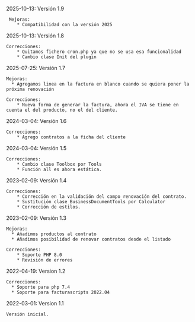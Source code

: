 2025-10-13: Versión 1.9

     Mejoras:
        * Compatibilidad con la versión 2025

2025-10-13: Versión 1.8
        
    Correcciones:
        * Quitamos fichero cron.php ya que no se usa esa funcionalidad
        * Cambio clase Init del plugin

2025-07-25: Versión 1.7

    Mejoras:
      * Agregamos linea en la factura en blanco cuando se quiera poner la próxima renovación
        
    Correcciones:
        * Nueva forma de generar la factura, ahora el IVA se tiene en cuenta el del producto, no el del cliente.
    

2024-03-04: Versión 1.6

    Correcciones:
        * Agrego contratos a la ficha del cliente

2024-03-04: Versión 1.5

    Correcciones:
        * Cambio clase Toolbox por Tools
        * Función all es ahora estática.

2023-02-09: Versión 1.4
        
    Correcciones:
        * Corrección en la validación del campo renovación del contrato.
        * Sustitución clase BusinessDocumentTools por Calculator
        * Corrección de estilos.
        

2023-02-09: Versión 1.3

    Mejoras:
      * Añadimos productos al contrato
      * Añadimos posibilidad de renovar contratos desde el listado
        
    Correcciones:
        * Soporte PHP 8.0
        * Revisión de errores


2022-04-19: Version 1.2

    Correcciones:
      * Soporte para php 7.4
      * Soporte para facturascripts 2022.04

2022-03-01: Version 1.1

    Versión inicial.
